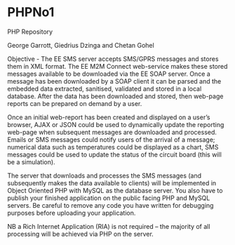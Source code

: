 # PHPNo1
PHP Repository

George Garrott, Giedrius Dzinga and Chetan Gohel

Objective - The EE SMS server accepts SMS/GPRS messages and stores them in XML format. The EE
M2M Connect web-service makes these stored messages available to be downloaded via the
EE SOAP server. Once a message has been downloaded by a SOAP client it can be parsed
and the embedded data extracted, sanitised, validated and stored in a local database. After
the data has been downloaded and stored, then web-page reports can be prepared on demand
by a user.

Once an initial web-report has been created and displayed on a user’s browser, AJAX or
JSON could be used to dynamically update the reporting web-page when subsequent
messages are downloaded and processed. Emails or SMS messages could notify users of the
arrival of a message; numerical data such as temperatures could be displayed as a chart, SMS
messages could be used to update the status of the circuit board (this will be a simulation).

The server that downloads and processes the SMS messages (and subsequently makes the
data available to clients) will be implemented in Object Oriented PHP with MySQL as the
database server. You also have to publish your finished application on the public facing PHP
and MySQL servers. Be careful to remove any code you have written for debugging purposes
before uploading your application.

NB a Rich Internet Application (RIA) is not required – the majority of all processing will be
achieved via PHP on the server.
